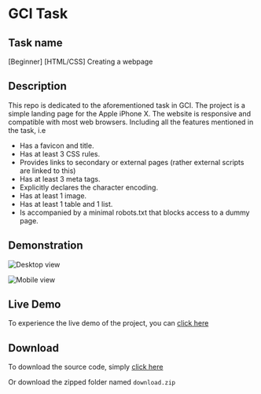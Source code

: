# GCI Task

## Task name
[Beginner] [HTML/CSS] Creating a webpage

## Description
This repo is dedicated to the aforementioned task in GCI. The project is a simple landing page for the Apple iPhone X. The website is responsive and compatible with most web browsers. Including all the features mentioned in the task, i.e
- Has a favicon and title.
- Has at least 3 CSS rules.
- Provides links to secondary or external pages (rather external scripts are linked to this)
- Has at least 3 meta tags.
- Explicitly declares the character encoding.
- Has at least 1 image.
- Has at least 1 table and 1 list.
- Is accompanied by a minimal robots.txt that blocks access to a dummy page.

## Demonstration
![Desktop view](demo.gif)

![Mobile view](mobile.gif)

## Live Demo
To experience the live demo of the project, you can [click here](http://yuvrajsharma07.github.io/GCIprojects/htmlcss/)

## Download
To download the source code, simply [click here](download.zip)

Or download the zipped folder named ```download.zip```